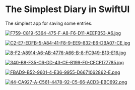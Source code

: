 # The Simplest Diary in SwiftUI
The simplest app for saving some entries.

[![F759-C819-5364-475-F-A8-F6-D11-AEEFB53-A6.jpg](https://i.postimg.cc/QxmBWw4k/F759-C819-5364-475-F-A8-F6-D11-AEEFB53-A6.jpg)](https://postimg.cc/BX8ZrYGX)

[![C2-E7-EDFB-5-A84-41-F8-9-EE9-832-E6-DBA07-CE.jpg](https://i.postimg.cc/BnwXmDGj/C2-E7-EDFB-5-A84-41-F8-9-EE9-832-E6-DBA07-CE.jpg)](https://postimg.cc/18wmt8XS)

[![8-F2-A8914-A6-AB-4776-A66-B-8-FC949-B13-E16.jpg](https://i.postimg.cc/tTFJRMn6/8-F2-A8914-A6-AB-4776-A66-B-8-FC949-B13-E16.jpg)](https://postimg.cc/0M2PcZf5)

[![340-B8-F35-C6-DD-43-CE-B199-F0-CFCF177785.jpg](https://i.postimg.cc/BvLtk6qM/340-B8-F35-C6-DD-43-CE-B199-F0-CFCF177785.jpg)](https://postimg.cc/f3sw0MS9)

[![FBAD9-B52-9601-4-E36-9955-D6671062862-E.png](https://i.postimg.cc/hvrGTQrP/FBAD9-B52-9601-4-E36-9955-D6671062862-E.png)](https://postimg.cc/RJW9zFyj)

[![44-CA927-A-C561-4478-92-C5-66-ACD3-EBC692.png](https://i.postimg.cc/wBC3ppMH/44-CA927-A-C561-4478-92-C5-66-ACD3-EBC692.png)](https://postimg.cc/5HmfBD8k)
